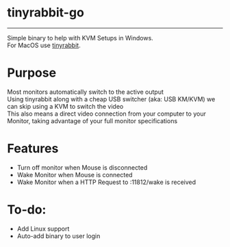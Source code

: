 # tinyrabbit-go
------------
Simple binary to help with KVM Setups in Windows.<br/>
For MacOS use [tinyrabbit](https://github.com/b1on1cdog/tinyrabbit).<br/>

# Purpose
Most monitors automatically switch to the active output<br/>
Using tinyrabbit along with a cheap USB switcher (aka: USB KM/KVM) we can skip using a KVM to switch the video<br/>
This also means a direct video connection from your computer to your Monitor, taking advantage of your full monitor specifications<br/>

# Features
- Turn off monitor when Mouse is disconnected<br/>
- Wake Monitor when Mouse is connected<br/>
- Wake Monitor when a HTTP Request to :11812/wake is received<br/>

# To-do:
- Add Linux support<br/>
- Auto-add binary to user login<br/>